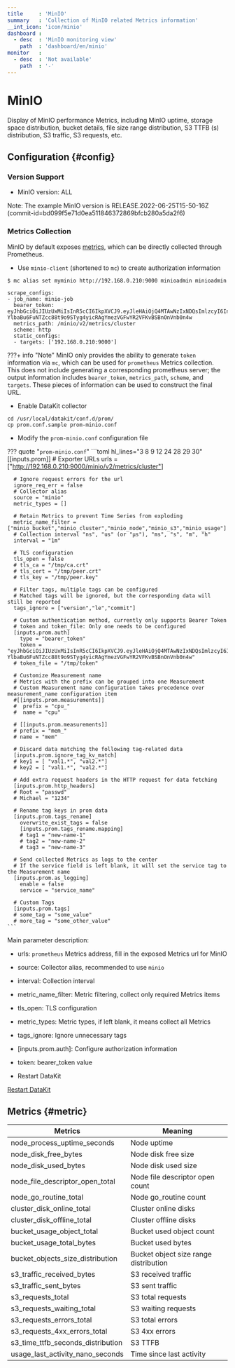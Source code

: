 ```yaml
---
title     : 'MinIO'
summary   : 'Collection of MinIO related Metrics information'
__int_icon: 'icon/minio'
dashboard :
  - desc  : 'MinIO monitoring view'
    path  : 'dashboard/en/minio'
monitor   :
  - desc  : 'Not available'
    path  : '-'
---
```


<!-- markdownlint-disable MD025 -->
# MinIO
<!-- markdownlint-enable -->


Display of MinIO performance Metrics, including MinIO uptime, storage space distribution, bucket details, file size range distribution, S3 TTFB (s) distribution, S3 traffic, S3 requests, etc.


## Configuration {#config}

### Version Support

- MinIO version: ALL

Note: The example MinIO version is RELEASE.2022-06-25T15-50-16Z (commit-id=bd099f5e71d0ea511846372869bfcb280a5da2f6)

### Metrics Collection

MinIO by default exposes [metrics](https://docs.min.io/minio/baremetal/monitoring/metrics-alerts/collect-minio-metrics-using-prometheus.html?ref=con#minio-metrics-collect-using-prometheus), which can be directly collected through Prometheus.

- Use `minio-client` (shortened to `mc`) to create authorization information

```shell
$ mc alias set myminio http://192.168.0.210:9000 minioadmin minioadmin

scrape_configs:
- job_name: minio-job
  bearer_token: eyJhbGciOiJIUzUxMiIsInR5cCI6IkpXVCJ9.eyJleHAiOjQ4MTAwNzIxNDQsImlzcyI6InByb21ldGhldXMiLCJzdWIiOiJtaW5pb2FkbWluIn0.tzoJ7ifMxgx4jXfUKdD_Sq5Ll2-YlbaBu6FuNTZcc88t9o9STyg4yicRAgYmezVGFwYR2VFKvBSBnOnVnb0n4w
  metrics_path: /minio/v2/metrics/cluster
  scheme: http
  static_configs:
  - targets: ['192.168.0.210:9000']
```

???+ info "Note"
    MinIO only provides the ability to generate `token` information via `mc`, which can be used for `prometheus` Metrics collection. This does not include generating a corresponding prometheus server; the output information includes `bearer_token`, `metrics_path`, `scheme`, and `targets`. These pieces of information can be used to construct the final URL.

- Enable DataKit collector

```shell
cd /usr/local/datakit/conf.d/prom/
cp prom.conf.sample prom-minio.conf
```

- Modify the `prom-minio.conf` configuration file
<!-- markdownlint-disable MD046 -->
??? quote "`prom-minio.conf`"
    ```toml hl_lines="3 8 9 12 24 28 29 30"
    [[inputs.prom]]
      # Exporter URLs
      urls = ["http://192.168.0.210:9000/minio/v2/metrics/cluster"]

      # Ignore request errors for the url
      ignore_req_err = false
      # Collector alias
      source = "minio"
      metric_types = []

      # Retain Metrics to prevent Time Series from exploding
      metric_name_filter = ["minio_bucket","minio_cluster","minio_node","minio_s3","minio_usage"]
      # Collection interval "ns", "us" (or "µs"), "ms", "s", "m", "h"
      interval = "1m"

      # TLS configuration
      tls_open = false
      # tls_ca = "/tmp/ca.crt"
      # tls_cert = "/tmp/peer.crt"
      # tls_key = "/tmp/peer.key"

      # Filter tags, multiple tags can be configured
      # Matched tags will be ignored, but the corresponding data will still be reported
      tags_ignore = ["version","le","commit"]

      # Custom authentication method, currently only supports Bearer Token
      # token and token_file: Only one needs to be configured
      [inputs.prom.auth]
        type = "bearer_token"
        token = "eyJhbGciOiJIUzUxMiIsInR5cCI6IkpXVCJ9.eyJleHAiOjQ4MTAwNzIxNDQsImlzcyI6InByb21ldGhldXMiLCJzdWIiOiJtaW5pb2FkbWluIn0.tzoJ7ifMxgx4jXfUKdD_Sq5Ll2-YlbaBu6FuNTZcc88t9o9STyg4yicRAgYmezVGFwYR2VFKvBSBnOnVnb0n4w"
      # token_file = "/tmp/token"

      # Customize Measurement name
      # Metrics with the prefix can be grouped into one Measurement
      # Custom Measurement name configuration takes precedence over measurement_name configuration item
      #[[inputs.prom.measurements]]
      #  prefix = "cpu_"
      #  name = "cpu"

      # [[inputs.prom.measurements]]
      # prefix = "mem_"
      # name = "mem"

      # Discard data matching the following tag-related data
      [inputs.prom.ignore_tag_kv_match]
      # key1 = [ "val1.*", "val2.*"]
      # key2 = [ "val1.*", "val2.*"]

      # Add extra request headers in the HTTP request for data fetching
      [inputs.prom.http_headers]
      # Root = "passwd"
      # Michael = "1234"

      # Rename tag keys in prom data
      [inputs.prom.tags_rename]
        overwrite_exist_tags = false
        [inputs.prom.tags_rename.mapping]
        # tag1 = "new-name-1"
        # tag2 = "new-name-2"
        # tag3 = "new-name-3"

      # Send collected Metrics as logs to the center
      # If the service field is left blank, it will set the service tag to the Measurement name
      [inputs.prom.as_logging]
        enable = false
        service = "service_name"

      # Custom Tags
      [inputs.prom.tags]
      # some_tag = "some_value"
      # more_tag = "some_other_value"
    ```
<!-- markdownlint-enable -->
Main parameter description:

- urls: `prometheus` Metrics address, fill in the exposed Metrics url for MinIO
- source: Collector alias, recommended to use `minio`
- interval: Collection interval
- metric_name_filter: Metric filtering, collect only required Metrics items
- tls_open: TLS configuration
- metric_types: Metric types, if left blank, it means collect all Metrics
- tags_ignore: Ignore unnecessary tags
- [inputs.prom.auth]: Configure authorization information
- token: bearer_token value

- Restart DataKit

[Restart DataKit](../datakit/datakit-service-how-to.md#manage-service)


## Metrics {#metric}

| Metrics                              | Meaning                    |
| ------------------------------------ | -------------------------- |
| node_process_uptime_seconds          | Node uptime               |
| node_disk_free_bytes                 | Node disk free size       |
| node_disk_used_bytes                 | Node disk used size       |
| node_file_descriptor_open_total      | Node file descriptor open count |
| node_go_routine_total                | Node go_routine count     |
| cluster_disk_online_total            | Cluster online disks      |
| cluster_disk_offline_total           | Cluster offline disks     |
| bucket_usage_object_total            | Bucket used object count  |
| bucket_usage_total_bytes             | Bucket used bytes         |
| bucket_objects_size_distribution     | Bucket object size range distribution |
| s3_traffic_received_bytes            | S3 received traffic       |
| s3_traffic_sent_bytes                | S3 sent traffic           |
| s3_requests_total                    | S3 total requests         |
| s3_requests_waiting_total            | S3 waiting requests       |
| s3_requests_errors_total             | S3 total errors           |
| s3_requests_4xx_errors_total         | S3 4xx errors             |
| s3_time_ttfb_seconds_distribution    | S3 TTFB                  |
| usage_last_activity_nano_seconds     | Time since last activity |